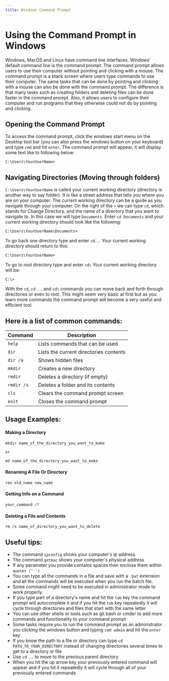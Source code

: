 ```yaml
---
title: Windows Command Prompt
---
```

# Using the Command Prompt in Windows
Windows, MacOS and Linux have command line interfaces. Windows' default command line is the command prompt. The command prompt allows users to use their computer without pointing and clicking with a mouse. The command prompt is a black screen where users type commands to use their computer. The same tasks that can be done by pointing and clicking with a mouse can also be done with the command prompt. The difference is that many tasks such as creating folders and deleting files can be done faster in the command prompt. Also, it allows users to configure their computer and run programs that they otherwise could not do by pointing and clicking.

## Opening the Command Prompt 
To access the command prompt, click the windows start menu on the Desktop tool bar (you can also press the windows button on your keyboard) and type `cmd` and hit `enter`. The command prompt will appear, it will display some text like to following below:
``` 
C:\Users\YourUserName>
```
## Navigating Directories (Moving through folders)
`C:\Users\YourUserName` is called your current working directory (directory is another way to say folder). It is like a street address that tells you where you are on your computer. The current working directory can be a guide as you navigate through your computer. On the right of the `>` we can type `cd`, which stands for Change Directory, and the name of a directory that you want to navigate to. In this case we will type `Documents`. Enter `cd Documents` and your current working directory should look like the following:
```
C:\Users\YourUserName\Documents>
```
To go back one directory type and enter `cd..`. Your current working directory should return to this:
```
C:\Users\YourUserName>
```
To go to root directory type and enter `cd\` Your current working directory will be:
```
C:\>
```
With the `cd`, `cd ..` and `cd\` commands you can move back and forth through directories or even to root. This might seem very basic at first but as you learn more commands the command prompt will become a very useful and efficient tool.

## Here is a list of common commands:
| Command | Description  |
|---------|--------------|
|`help`   |Lists commands that can be used|
|  `dir`  |Lists the current directories contents|
|`dir /a` |Shows hidden files|
| `mkdir` |Creates a new directory|
| `rmdir` |Deletes a directory (if empty)|
| `rmdir /s`|Deletes a folder and its contents
| `cls`  |Clears the command prompt screen
| `exit`|Closes the command prompt
 
## Usage Examples:
#### Making a Directory
```
mkdir name_of_the_directory_you_want_to_make

or

md name_of_the_directory_you_want_to_make
``` 
#### Renaming A File Or Directory
```
ren old_name new_name
```
#### Getting Info on a Command
```
your_command /?
```
#### Deleting a File and Contents
```
rm /s name_of_directory_you_want_to_delete
```

## Useful tips:
-	The command `ipconfig` shows your computer's ip address 
- The command `getmac` shows your computer's physical address
- If any parameter you provide contains spaces then enclose them within `quotes (' ')`
- You can type all the commands in a file and save with a `.bat` extension and all the commands will be executed when you run the batch file.
- Some command might need to be executed in administrator mode to work properly.
-	If you type part of a directory's name and hit the `tab` key the command prompt will autocomplete it and if you hit the `tab` key repeatedly it will cycle through directories and files that start with the same letter 
-	You can use other shells or tools such as git bash or cmder to add more commands and functionality to your command prompt 
- Some tasks require you to run the command prompt as an administrator you clicking the windows button and typing `cmd admin` and hit the `enter` key
- If you know the path to a file or directory can type `cd PATH_TO_YOUR_DIRECTORY` instead of changing directories several times to get to a directory or file 
- Use `cd ..` to move to the previous parent directory
- When you hit the up arrow key your previously entered command will appear and if you hit it repeatedly it will cycle through all of your previously entered commands 
